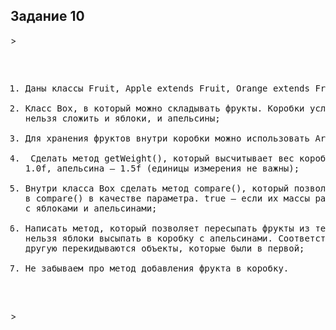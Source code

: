 <h2> Задание 10  </h2>>
<pre>   
<ol>
<li>Даны классы Fruit, Apple extends Fruit, Orange extends Fruit;</li>
<li>Класс Box, в который можно складывать фрукты. Коробки условно сортируются по типу фрукта, поэтому в одну коробку,
нельзя сложить и яблоки, и апельсины;</li>
<li>Для хранения фруктов внутри коробки можно использовать ArrayList;</li>
<li> Сделать метод getWeight(), который высчитывает вес коробки, зная вес одного фрукта и их количество: вес яблока –
1.0f, апельсина – 1.5f (единицы измерения не важны);</li>
<li>Внутри класса Box сделать метод compare(), который позволяет сравнить текущую коробку с той, которую подадут
в compare() в качестве параметра. true – если их массы равны, false в противоположном случае. Можно сравнивать коробки
с яблоками и апельсинами;</li>
<li>Написать метод, который позволяет пересыпать фрукты из текущей коробки в другую. Помним про сортировку фруктов:
нельзя яблоки высыпать в коробку с апельсинами. Соответственно, в текущей коробке фруктов не остается, а в
другую перекидываются объекты, которые были в первой;</li>
<li>Не забываем про метод добавления фрукта в коробку.</li>
</ol>
</pre>>